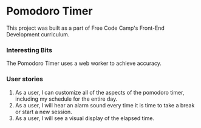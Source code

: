 <h1>Pomodoro Timer</h1>

This project was built as a part of Free Code Camp's Front-End Development curriculum.

<h3>Interesting Bits</h3>

The Pomodoro Timer uses a web worker to achieve accuracy.


<h3>User stories</h3>

1. As a user, I can customize all of the aspects of the pomodoro timer, including my schedule for the entire day.
2. As a user, I will hear an alarm sound every time it is time to take a break or start a new session. 
3. As a user, I will see a visual display of the elapsed time.


